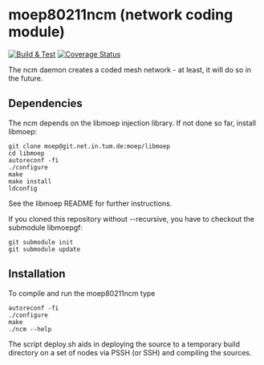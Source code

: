 # moep80211ncm (network coding module)

[![Build & Test](https://github.com/Supereg/moep80211ncm-unidirectional-communication/actions/workflows/ncm.yml/badge.svg)](https://github.com/Supereg/moep80211ncm-unidirectional-communication/actions/workflows/ncm.yml)
[![Coverage Status](https://coveralls.io/repos/github/Supereg/moep80211ncm-unidirectional-communication/badge.svg?branch=master&t=dQb2mQ)](https://coveralls.io/github/Supereg/moep80211ncm-unidirectional-communication?branch=master)

The ncm daemon creates a coded mesh network - at least, it will do so in the
future.


## Dependencies

The ncm depends on the libmoep injection library. If not done so far, install
libmoep:

	git clone moep@git.net.in.tum.de:moep/libmoep
	cd libmoep
	autoreconf -fi
	./configure
	make
	make install
	ldconfig

See the libmoep README for further instructions.


If you cloned this repository without --recursive, you have to checkout the
submodule libmoepgf:

	git submodule init
	git submodule update


## Installation

To compile and run the moep80211ncm type

	autoreconf -fi
	./configure
	make
	./ncm --help

The script deploy.sh aids in deploying the source to a temporary build
directory on a set of nodes via PSSH (or SSH) and compiling the sources.


